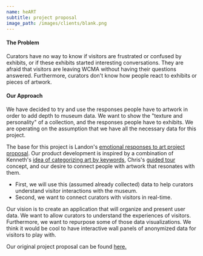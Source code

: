 ```yaml
---
name: heART
subtitle: project proposal
image_path: /images/clients/blank.png
--- 
```


#### The Problem

Curators have no way to know if visitors are frustrated or confused by exhibits, or if these exhibits started interesting conversations. They are afraid that visitors are leaving WCMA without having their questions answered. Furthermore, curators don't know how people react to exhibits or pieces of artwork.

#### Our Approach
We have decided to try and use the responses people have to artwork in order to add depth to museum data. We want to show the "texture and personality" of a collection, and the responses people have to exhibits. We are operating on the assumption that we have all the necessary data for this project.

The base for this project is Landon's [emotional responses to art project proposal](https://londonmeanswild.github.io/CS376/CSCI376/project-proposal/). Our product development is inspired by a combination of Kenneth's [idea of categorizing art by keywords](https://kennethan12.github.io/project/project-proposal/), Chris's [guided tour](https://cla1.github.io/2018-09-21-project-proposal/) concept, and our desire to connect people with artwork that resonates with them. 
 
* First, we will use this (assumed already collected) data to help curators understand visitor interactions with the museum.
* Second, we want to connect curators with visitors in real-time.

Our vision is to create an application that will organize and present user data. We want to allow curators to understand the experiences of visitors. Furthermore, we want to repurpose some of those data visualizations. We think it would be cool to have interactive wall panels of anonymized data for visitors to play with.

Our original project proposal can be found [here.](https://londonmeanswild.github.io/museum-experience/2018/09/28/initial-proj-proposal/)
